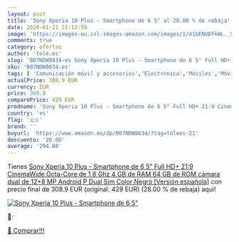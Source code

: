 ```yaml
---
layout: post
title: 'Sony Xperia 10 Plus - Smartphone de 6 5" al 28.00 % de rebaja'
date: 2020-01-21 21:12:59
image: 'https://images-eu.ssl-images-amazon.com/images/I/41bENUDfkWL._SL400_.jpg'
comments: true
category: ofertas
author: 'tole.es'
slug: 'B07NDW9834-es Sony Xperia 10 Plus - Smartphone de 6 5" Full HD+ 21:9...'
sku: 'B07NDW9834-es'
tags: [ 'Comunicación móvil y accesorios','Electrónica','Móviles','Móviles y smartphones libres','Smartwatches','Tecnología para vestir','android', ]
actualPrice: 308.9 EUR
currency: EUR
price: 308.9
comparePrice: 429 EUR
prodname: 'Sony Xperia 10 Plus - Smartphone de 6 5" Full HD+ 21:9 CinemaWide  Octa-Core de 1 8 Ghz  4 GB de RAM  64 GB de ROM  cámara dual de 12+8 MP  Android P  Dual Sim   Color Negro [Versión española]'
country: 'es'
flag: '🇪🇸'
brand: ''
buyurl: 'https://www.amazon.es/dp/B07NDW9834/?tag=tolees-21'
descuento: '28.00'
average: '294.08'
---
```


Tienes [Sony Xperia 10 Plus - Smartphone de 6 5" Full HD+ 21:9 CinemaWide  Octa-Core de 1 8 Ghz  4 GB de RAM  64 GB de ROM  cámara dual de 12+8 MP  Android P  Dual Sim   Color Negro [Versión española]](https://www.amazon.es/dp/B07NDW9834/?tag=tolees-21) con precio final de  308.9 EUR (original: 429 EUR) (28.00 %  de rebaja) aqui!

[![Sony Xperia 10 Plus - Smartphone de 6 5"](https://images-eu.ssl-images-amazon.com/images/I/41bENUDfkWL._SL400_.jpg)](https://www.amazon.es/dp/B07NDW9834/?tag=tolees-21)

🔎:


[🛒 Comprar!!!](https://www.amazon.es/dp/B07NDW9834/?tag=tolees-21)
